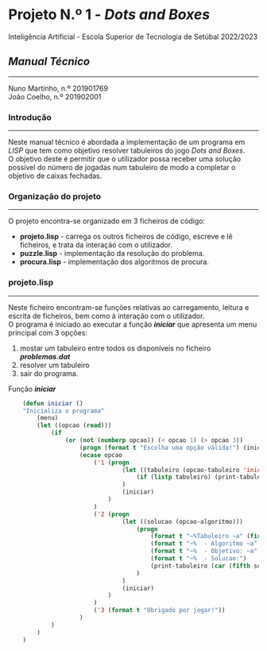 # **Projeto N.º 1** - *Dots and Boxes*

Inteligência Artificial - Escola Superior de Tecnologia de Setúbal
2022/2023   

## ***Manual Técnico***
___
Nuno Martinho, n.º 201901769  
João Coelho, n.º 201902001

### **Introdução**  
___
Neste manual técnico é abordada a implementação de um programa em *LISP* que tem como objetivo resolver tabuleiros do jogo *Dots and Boxes*.  
O objetivo deste é permitir que o utilizador possa receber uma solução possível do número de jogadas num tabuleiro de modo a completar o objetivo de caixas fechadas.  

### **Organização do projeto**  
___
O projeto encontra-se organizado em 3 ficheiros de código:  

- **projeto.lisp** - carrega os outros ficheiros de código, escreve e lê ficheiros, e trata da interação com o utilizador.  
- **puzzle.lisp** - implementação da resolução do problema.  
- **procura.lisp** - implementação dos algoritmos de procura.  

### **projeto.lisp**
___
Neste ficheiro encontram-se funções relativas ao carregamento, leitura e escrita de ficheiros, bem como à interação com o utilizador.  
O programa é iniciado ao executar a função ***iniciar*** que apresenta um menu principal com 3 opções:  

1. mostar um tabuleiro entre todos os disponíveis no ficheiro ***problemas.dat***
2. resolver um tabuleiro
3. sair do programa.

Função ***iniciar***

```lisp
    (defun iniciar ()
    "Inicializa o programa"
        (menu)
        (let ((opcao (read)))
            (if
                (or (not (numberp opcao)) (< opcao 1) (> opcao 3))
                    (progn (format t "Escolha uma opção válida!") (iniciar))
                    (ecase opcao
                        ('1 (progn
                                (let ((tabuleiro (opcao-tabuleiro 'iniciar)))
                                    (if (listp tabuleiro) (print-tabuleiro (second tabuleiro)))
                                )
                                (iniciar)
                            )
                        )
                        ('2 (progn
                                (let ((solucao (opcao-algoritmo)))
                                    (progn
                                        (format t "~%Tabuleiro ~a" (first solucao))
                                        (format t "~%  - Algoritmo ~a" (second solucao))
                                        (format t "~%  - Objetivo: ~a" (third solucao))
                                        (format t "~%  - Solucao:")
                                        (print-tabuleiro (car (fifth solucao)))
                                    )
                                )
                                (iniciar)
                            )
                        )
                        ('3 (format t "Obrigado por jogar!"))
                    )
            )
        )
    )

